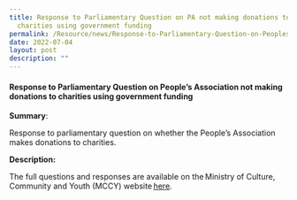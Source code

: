 ```yaml
---
title: Response to Parliamentary Question on PA not making donations to
  charities using government funding
permalink: /Resource/news/Response-to-Parliamentary-Question-on-Peoples-Association
date: 2022-07-04
layout: post
description: ""
---
```



#### Response to Parliamentary Question on People’s Association not making donations to charities using government funding


**Summary**: 

Response to parliamentary question on whether the People’s Association makes donations to charities. 

**Description:**<br>

The full questions and responses are available on the Ministry of Culture, Community and Youth (MCCY) website [here](https://www.mccy.gov.sg/about-us/news-and-resources/parliamentary-matters/2022/July/peoples-association-does-not-make-donations-to-charities-using-government-funding).